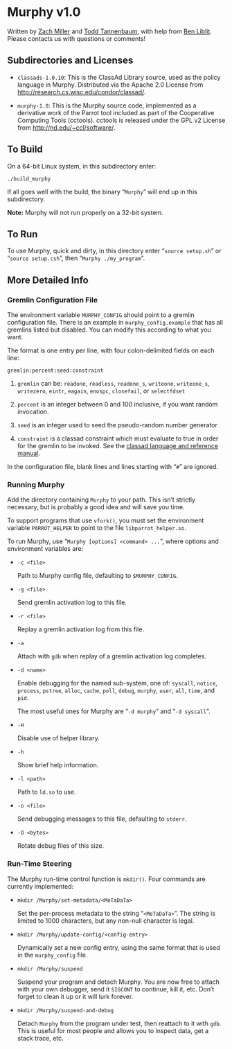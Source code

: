
Murphy v1.0
===========

Written by [Zach Miller](mailto:zmiller@cs.wisc.edu) and [Todd Tannenbaum](mailto:tannenba@cs.wisc.edu), with help from [Ben Liblit](mailto:liblit@cs.wisc.edu).  Please contacts us with questions or comments!


Subdirectories and Licenses
---------------------------

* `classads-1.0.10`: This is the ClassAd Library source, used as the policy language in Murphy.  Distributed via the Apache 2.0 License from <http://research.cs.wisc.edu/condor/classad/>.

* `murphy-1.0`: This is the Murphy source code, implemented as a derivative work of the Parrot tool included as part of the Cooperative Computing Tools (cctools).  cctools is released under the GPL v2 License from <http://nd.edu/~ccl/software/>.


To Build
--------

On a 64-bit Linux system, in this subdirectory enter:

    ./build_murphy

If all goes well with the build, the binary “`Murphy`” will end up in this subdirectory.

__Note:__ Murphy will not run properly on a 32-bit system.


To Run
------

To use Murphy, quick and dirty, in this directory enter “`source setup.sh`” or “`source setup.csh`”, then “`Murphy ./my_program`”.


More Detailed Info
------------------

### Gremlin Configuration File ###

The environment variable `MURPHY_CONFIG` should point to a gremlin configuration file.  There is an example in `murphy_config.example` that has all gremlins listed but disabled.  You can modify this according to what you want.

The format is one entry per line, with four colon-delimited fields on each line:

    gremlin:percent:seed:constraint

1. `gremlin` can be: `readone`, `readless`, `readone_s`, `writeone`, `writeone_s`, `writezero`, `eintr`, `eagain`, `enospc`, `closefail`, or `selectfdset`

2. `percent` is an integer between 0 and 100 inclusive, if you want random invocation.

3. `seed` is an integer used to seed the pseudo-random number generator

4. `constraint` is a classad constraint which must evaluate to true in order for the gremlin to be invoked.  See the [classad language and reference manual](http://research.cs.wisc.edu/condor/classad/refman/).

In the configuration file, blank lines and lines starting with “`#`” are ignored.

### Running Murphy ###

Add the directory containing `Murphy` to your path.  This isn’t strictly necessary, but is probably a good idea and will save you time.

To support programs that use `vfork()`, you must set the environment variable `PARROT_HELPER` to point to the file `libparrot_helper.so`.

To run Murphy, use “`Murphy [options] <command> ...`”, where options and environment variables are:

* `-c <file>`

    Path to Murphy config file, defaulting to `$MURPHY_CONFIG`.

* `-g <file>`

    Send gremlin activation log to this file.

* `-r <file>`

    Replay a gremlin activation log from this file.

* `-a`

    Attach with `gdb` when replay of a gremlin activation log completes.

* `-d <name>`

    Enable debugging for the named sub-system, one of: `syscall`, `notice`, `process`, `pstree`, `alloc`, `cache`, `poll`, `debug`, `murphy`, `user`, `all`, `time`, and `pid`.

    The most useful ones for Murphy are “`-d murphy`” and “`-d syscall`”.

* `-H`

    Disable use of helper library.

* `-h`

    Show brief help information.

* `-l <path>`

    Path to `ld.so` to use.

* `-o <file>`

    Send debugging messages to this file, defaulting to `stderr`.

* `-O <bytes>`

    Rotate debug files of this size.

### Run-Time Steering ###

The Murphy run-time control function is `mkdir()`.  Four commands are currently implemented:

* `mkdir /Murphy/set-metadata/<MeTaDaTa>`

    Set the per-process metadata to the string “`<MeTaDaTa>`”.  The string is limited to 1000 characters, but any non-null character is legal.

* `mkdir /Murphy/update-config/<config-entry>`

    Dynamically set a new config entry, using the same format that is used in the `murphy_config` file.

* `mkdir /Murphy/suspend`

    Suspend your program and detach Murphy.  You are now free to attach with your own debugger, send it `SIGCONT` to continue, kill it, etc.  Don’t forget to clean it up or it will lurk forever.

* `mkdir /Murphy/suspend-and-debug`

    Detach `Murphy` from the program under test, then reattach to it with `gdb`.  This is useful for most people and allows you to inspect data, get a stack trace, etc. 
